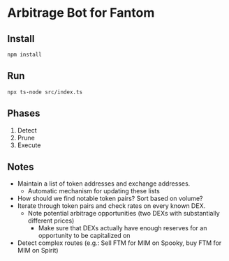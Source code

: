 # Arbitrage Bot for Fantom

## Install

```
npm install
```


## Run

```
npx ts-node src/index.ts
```


## Phases

1. Detect
2. Prune
3. Execute


## Notes

* Maintain a list of token addresses and exchange addresses.
    * Automatic mechanism for updating these lists
* How should we find notable token pairs? Sort based on volume?
* Iterate through token pairs and check rates on every known DEX.
    * Note potential arbitrage opportunities (two DEXs with substantially different prices)
        * Make sure that DEXs actually have enough reserves for an opportunity to be capitalized on
* Detect complex routes (e.g.: Sell FTM for MIM on Spooky, buy FTM for MIM on Spirit)
